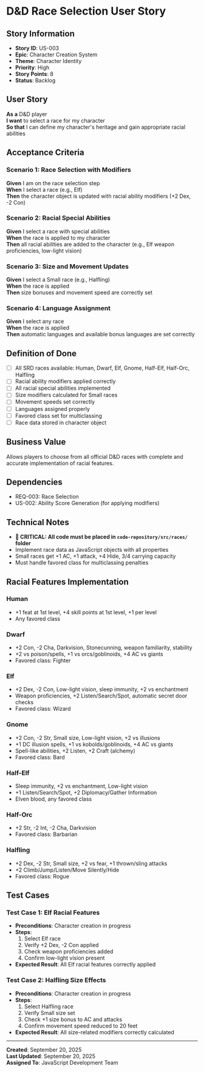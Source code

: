 # D&D Race Selection User Story

## Story Information
- **Story ID**: US-003
- **Epic**: Character Creation System
- **Theme**: Character Identity
- **Priority**: High
- **Story Points**: 8
- **Status**: Backlog

## User Story
**As a** D&D player  
**I want** to select a race for my character  
**So that** I can define my character's heritage and gain appropriate racial abilities

## Acceptance Criteria
### Scenario 1: Race Selection with Modifiers
**Given** I am on the race selection step  
**When** I select a race (e.g., Elf)  
**Then** the character object is updated with racial ability modifiers (+2 Dex, -2 Con)

### Scenario 2: Racial Special Abilities
**Given** I select a race with special abilities  
**When** the race is applied to my character  
**Then** all racial abilities are added to the character (e.g., Elf weapon proficiencies, low-light vision)

### Scenario 3: Size and Movement Updates
**Given** I select a Small race (e.g., Halfling)  
**When** the race is applied  
**Then** size bonuses and movement speed are correctly set

### Scenario 4: Language Assignment
**Given** I select any race  
**When** the race is applied  
**Then** automatic languages and available bonus languages are set correctly

## Definition of Done
- [ ] All SRD races available: Human, Dwarf, Elf, Gnome, Half-Elf, Half-Orc, Halfling
- [ ] Racial ability modifiers applied correctly
- [ ] All racial special abilities implemented
- [ ] Size modifiers calculated for Small races
- [ ] Movement speeds set correctly
- [ ] Languages assigned properly
- [ ] Favored class set for multiclassing
- [ ] Race data stored in character object

## Business Value
Allows players to choose from all official D&D races with complete and accurate implementation of racial features.

## Dependencies
- REQ-003: Race Selection
- US-002: Ability Score Generation (for applying modifiers)

## Technical Notes
- **🚨 CRITICAL: All code must be placed in `code-repository/src/races/` folder**
- Implement race data as JavaScript objects with all properties
- Small races get +1 AC, +1 attack, +4 Hide, 3/4 carrying capacity
- Must handle favored class for multiclassing penalties

## Racial Features Implementation
### Human
- +1 feat at 1st level, +4 skill points at 1st level, +1 per level
- Any favored class

### Dwarf
- +2 Con, -2 Cha, Darkvision, Stonecunning, weapon familiarity, stability
- +2 vs poison/spells, +1 vs orcs/goblinoids, +4 AC vs giants
- Favored class: Fighter

### Elf
- +2 Dex, -2 Con, Low-light vision, sleep immunity, +2 vs enchantment
- Weapon proficiencies, +2 Listen/Search/Spot, automatic secret door checks
- Favored class: Wizard

### Gnome
- +2 Con, -2 Str, Small size, Low-light vision, +2 vs illusions
- +1 DC illusion spells, +1 vs kobolds/goblinoids, +4 AC vs giants
- Spell-like abilities, +2 Listen, +2 Craft (alchemy)
- Favored class: Bard

### Half-Elf
- Sleep immunity, +2 vs enchantment, Low-light vision
- +1 Listen/Search/Spot, +2 Diplomacy/Gather Information
- Elven blood, any favored class

### Half-Orc
- +2 Str, -2 Int, -2 Cha, Darkvision
- Favored class: Barbarian

### Halfling
- +2 Dex, -2 Str, Small size, +2 vs fear, +1 thrown/sling attacks
- +2 Climb/Jump/Listen/Move Silently/Hide
- Favored class: Rogue

## Test Cases
### Test Case 1: Elf Racial Features
- **Preconditions**: Character creation in progress
- **Steps**: 
  1. Select Elf race
  2. Verify +2 Dex, -2 Con applied
  3. Check weapon proficiencies added
  4. Confirm low-light vision present
- **Expected Result**: All Elf racial features correctly applied

### Test Case 2: Halfling Size Effects
- **Preconditions**: Character creation in progress
- **Steps**: 
  1. Select Halfling race
  2. Verify Small size set
  3. Check +1 size bonus to AC and attacks
  4. Confirm movement speed reduced to 20 feet
- **Expected Result**: All size-related modifiers correctly calculated

---
**Created**: September 20, 2025  
**Last Updated**: September 20, 2025  
**Assigned To**: JavaScript Development Team
